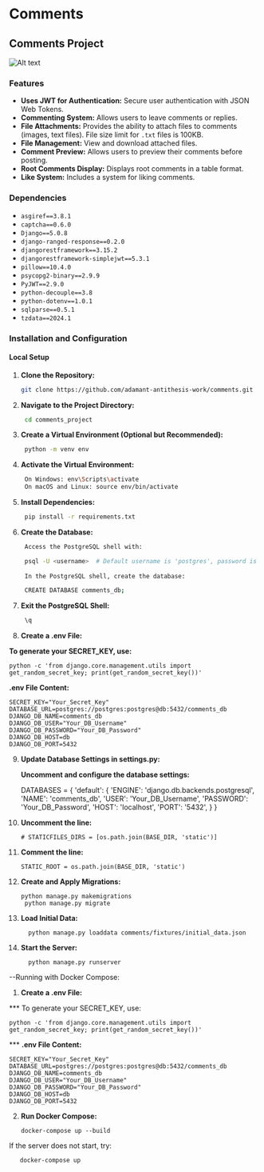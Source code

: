 # Comments

## Comments Project

![Alt text](fsLr4EV07s.gif)

### Features

- **Uses JWT for Authentication:** Secure user authentication with JSON Web Tokens.
- **Commenting System:** Allows users to leave comments or replies.
- **File Attachments:** Provides the ability to attach files to comments (images, text files). File size limit for `.txt` files is 100KB.
- **File Management:** View and download attached files.
- **Comment Preview:** Allows users to preview their comments before posting.
- **Root Comments Display:** Displays root comments in a table format.
- **Like System:** Includes a system for liking comments.

### Dependencies

- `asgiref==3.8.1`
- `captcha==0.6.0`
- `Django==5.0.8`
- `django-ranged-response==0.2.0`
- `djangorestframework==3.15.2`
- `djangorestframework-simplejwt==5.3.1`
- `pillow==10.4.0`
- `psycopg2-binary==2.9.9`
- `PyJWT==2.9.0`
- `python-decouple==3.8`
- `python-dotenv==1.0.1`
- `sqlparse==0.5.1`
- `tzdata==2024.1`

### Installation and Configuration

#### Local Setup

1. **Clone the Repository:**
   ```bash
   git clone https://github.com/adamant-antithesis-work/comments.git

2. **Navigate to the Project Directory:**
   ```bash
	cd comments_project

3. **Create a Virtual Environment (Optional but Recommended):**
   ```bash
	python -m venv env
   
4. **Activate the Virtual Environment:**
   ```bash
	On Windows: env\Scripts\activate
	On macOS and Linux: source env/bin/activate

6. **Install Dependencies:**
   ```bash
	pip install -r requirements.txt

8. **Create the Database:**
   ```bash
	Access the PostgreSQL shell with:

	psql -U <username>  # Default username is 'postgres', password is 'postgres'
	
	In the PostgreSQL shell, create the database:

	CREATE DATABASE comments_db;

9. **Exit the PostgreSQL Shell:**
   ```bash
	\q

10. **Create a .env File:**

   **To generate your SECRET_KEY, use:**
   
   	python -c 'from django.core.management.utils import get_random_secret_key; print(get_random_secret_key())'
   
   **.env File Content:**
   
   	SECRET_KEY="Your_Secret_Key"
   	DATABASE_URL=postgres://postgres:postgres@db:5432/comments_db
   	DJANGO_DB_NAME=comments_db
   	DJANGO_DB_USER="Your_DB_Username"
   	DJANGO_DB_PASSWORD="Your_DB_Password"
   	DJANGO_DB_HOST=db
   	DJANGO_DB_PORT=5432

9. **Update Database Settings in settings.py:**

   **Uncomment and configure the database settings:**

	DATABASES = {
	    'default': {
	        'ENGINE': 'django.db.backends.postgresql',
	        'NAME': 'comments_db',
	        'USER': 'Your_DB_Username',
	        'PASSWORD': 'Your_DB_Password',
	        'HOST': 'localhost',
	        'PORT': '5432',
	    }
	}

10. **Uncomment the line:**
   
		# STATICFILES_DIRS = [os.path.join(BASE_DIR, 'static')]

11. **Comment the line:**

		STATIC_ROOT = os.path.join(BASE_DIR, 'static')	

12. **Create and Apply Migrations:**

        python manage.py makemigrations
	     python manage.py migrate

13. **Load Initial Data:**

	      python manage.py loaddata comments/fixtures/initial_data.json
    
15. **Start the Server:**

	      python manage.py runserver

--Running with Docker Compose:

1. **Create a .env File:**

*** To generate your SECRET_KEY, use:

	python -c 'from django.core.management.utils import get_random_secret_key; print(get_random_secret_key())'
 
*** **.env File Content:**

	SECRET_KEY="Your_Secret_Key"
	DATABASE_URL=postgres://postgres:postgres@db:5432/comments_db
	DJANGO_DB_NAME=comments_db
	DJANGO_DB_USER="Your_DB_Username"
	DJANGO_DB_PASSWORD="Your_DB_Password"
	DJANGO_DB_HOST=db
	DJANGO_DB_PORT=5432

2. **Run Docker Compose:**

	   docker-compose up --build

If the server does not start, try:

	   docker-compose up
